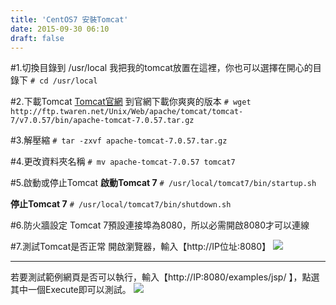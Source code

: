 ```yaml
---
title: 'CentOS7 安裝Tomcat'
date: 2015-09-30 06:10
draft: false
---
```

#1.切換目錄到 /usr/local
我把我的tomcat放置在這裡，你也可以選擇在開心的目錄下
`# cd /usr/local`

#2.下載Tomcat
<a href="http://tomcat.apache.org" target="_blank">Tomcat官網</a>
到官網下載你爽爽的版本
`# wget http://ftp.twaren.net/Unix/Web/apache/tomcat/tomcat-7/v7.0.57/bin/apache-tomcat-7.0.57.tar.gz`

#3.解壓縮
`# tar -zxvf apache-tomcat-7.0.57.tar.gz`

#4.更改資料夾名稱
`# mv apache-tomcat-7.0.57 tomcat7`

#5.啟動或停止Tomcat
**啟動Tomcat 7**
`# /usr/local/tomcat7/bin/startup.sh`

**停止Tomcat 7**
`# /usr/local/tomcat7/bin/shutdown.sh`

#6.防火牆設定
Tomcat 7預設連接埠為8080，所以必需開啟8080才可以連線

#7.測試Tomcat是否正常
開啟瀏覽器，輸入【http://IP位址:8080】
<img src="//imagehosting.rickyfun.net/201509/A06-01.png">

***

若要測試範例網頁是否可以執行，輸入【http://IP:8080/examples/jsp/ 】，點選其中一個Execute即可以測試。
<img src="//imagehosting.rickyfun.net/201509/A06-02.png">
